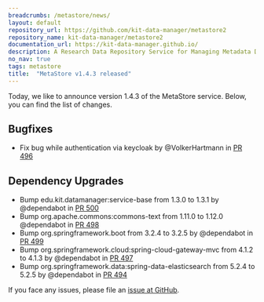 ```yaml
---
breadcrumbs: /metastore/news/
layout: default
repository_url: https://github.com/kit-data-manager/metastore2
repository_name: kit-data-manager/metastore2
documentation_url: https://kit-data-manager.github.io/
description: A Research Data Repository Service for Managing Metadata Documents based on JSON or XML.
no_nav: true
tags: metastore
title:  "MetaStore v1.4.3 released"
---
```


Today, we like to announce version 1.4.3 of the MetaStore service. Below, you can find the list of changes. 
## Bugfixes
* Fix bug while authentication via keycloak by @VolkerHartmann in [PR 496](https://github.com/kit-data-manager/metastore2/pull/496)

## Dependency Upgrades
* Bump edu.kit.datamanager:service-base from 1.3.0 to 1.3.1 by @dependabot in [PR 500](https://github.com/kit-data-manager/metastore2/pull/500)
* Bump org.apache.commons:commons-text from 1.11.0 to 1.12.0 @dependabot in [PR 498](https://github.com/kit-data-manager/metastore2/pull/498)
* Bump org.springframework.boot from 3.2.4 to 3.2.5 by @dependabot in [PR 499](https://github.com/kit-data-manager/metastore2/pull/499)
* Bump org.springframework.cloud:spring-cloud-gateway-mvc from 4.1.2 to 4.1.3 by @dependabot in [PR 497](https://github.com/kit-data-manager/metastore2/pull/497)
* Bump org.springframework.data:spring-data-elasticsearch from 5.2.4 to 5.2.5 by @dependabot in [PR 494](https://github.com/kit-data-manager/metastore2/pull/494)


If you face any issues, please file an [issue at GitHub](https://github.com/kit-data-manager/metastore2/issues). 
